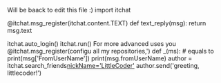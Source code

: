 Will be baack to edit this file :) 
import itchat

@itchat.msg_register(itchat.content.TEXT)
def text_reply(msg):
    return msg.text

itchat.auto_login()
itchat.run()
For more advanced uses you
@itchat.msg_register(configu all my repositories,')
def _(ms):
    # equals to print(msg['FromUserName'])
        print(msg.fromUserName)
author = itchat.search_friends[nickName='LittleCoder'](0)
author.send('greeting, littlecoder!')

